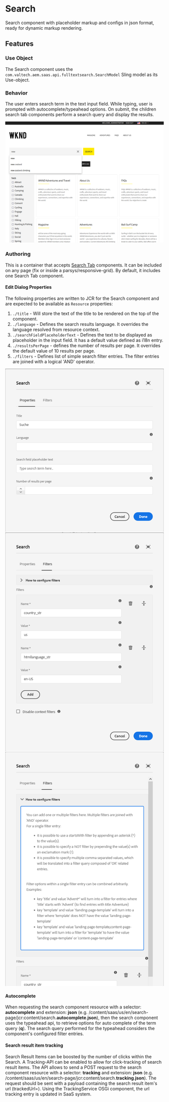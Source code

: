 Search
====
Search component with placeholder markup and configs in json format, ready for dynamic markup rendering.

## Features

### Use Object
The Search component uses the `com.valtech.aem.saas.api.fulltextsearch.SearchModel` Sling model as its Use-object.

### Behavior
The user enters search term in the text input field. While typing, user is prompted with autocomplete/typeahead options. On submit, the children search tab components perform a search query and display the results.

![typeahead](../../../../../../../../../images/searchpage-typeahead.png)

### Authoring
This is a container that accepts [Search Tab](../searchtab/README.md) components. It can be included on any page (fix or inside a parsys/responsive-grid). By default, it includes one Search
Tab component.

#### Edit Dialog Properties
The following properties are written to JCR for the Search component and are expected to be available as `Resource` properties:

1. `./title` - Will store the text of the title to be rendered on the top of the component.
2. `./language` - Defines the search results language. It overrides the language resolved from resource context.
3. `./searchFieldPlaceholderText` - Defines the text to be displayed as placeholder in the input field. It has a default value defined as i18n entry.
4. `./resultsPerPage` - defines the number of results per page. It overrides the default value of 10 results per page.
5. `./filters` - Defines list of simple search filter entries. The filter entries are joined with a logical 'AND'
   operator.

![dialog tab properties](../../../../../../../../../images/search_dialog_properties.png)
![dialog tab filters collapsed](../../../../../../../../../images/search_dialog_filters_collapsed.png)
![dialog tab filters expanded](../../../../../../../../../images/search_dialog_filters_expanded.png)

#### Autocomplete

When requesting the search component resource with a selector: **autocomplete** and extension: **json** (e.g.
/content/saas/us/en/search-page/jcr:content/search.**autocomplete**.**json**), then the search component uses the
typeahead api, to retrieve options for auto complete of the term query (**q**). The search query performed for the
typeahead considers the component's configured filter entries.

#### Search result item tracking

Search Result Items can be boosted by the number of clicks within the Search. A Tracking-API can be enabled to allow for click-tracking of search result items. The API allows to send a POST request to the search component resource with a selector: **tracking** and extension: **json** (e.g. /content/saas/us/en/search-page/jcr:content/search.**tracking**.**json**). The request should be sent with a payload containing the search result item's url (trackedUrl=). Using the TrackingService OSGi component, the url tracking entry is updated in SaaS system.
